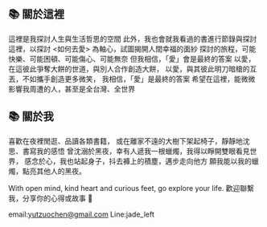 ## 📚 關於這裡

這裡是我探討人生與生活哲思的空間
此外，我也會就我看過的書進行節錄與探討
這裡，以探討 <如何去愛> 為軸心，試圖揭開人間幸福的面紗
探討的旅程，可能快樂、可能困頓、可能傷心、可能無奈
但我相信，「愛」會是最終的答案
以愛，在這彼此爭奪大餅的世道，與別人合作創造大餅，
以愛，與其彼此明刀暗槍的互丟，不如攜手創造更多微笑，
我相信，「愛」是最終的答案
希望在這裡，能微微影響我周遭的人，甚至是全台灣、全世界

## 📚 關於我

喜歡在夜裡閒逛、品讀各類書籍，
或在離家不遠的大樹下架起椅子，靜靜地沈思、書寫我的感悟
曾沈溺於黑夜，幸有人遞我一根蠟燭，我得以睜開雙眼看見世界，
感念於心，我也站起身子，抖去褲上的積塵，邁步走向他方
願我能以我的蠟燭，點亮其他人的黑夜。

With open mind, kind heart and curious feet, go explore your life.
歡迎聯繫我，分享你的心得或故事 🙌

email:yutzuochen@gmail.com
Line:jade_left